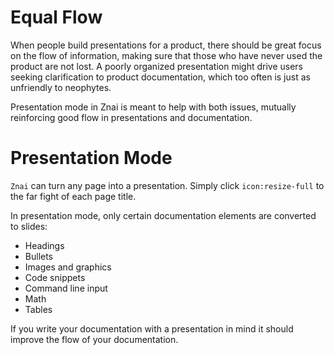 # Equal Flow

When people build presentations for a product, there should be great focus on the flow of information, making sure that those who have never used the product are not lost. A poorly organized presentation might drive users seeking clarification to product documentation, which too often is just as unfriendly to neophytes.

Presentation mode in Znai is meant to help with both issues, mutually reinforcing good flow in presentations and documentation.


# Presentation Mode

`Znai` can turn any page into a presentation. Simply click `icon:resize-full` to the far fight of each page title.

In presentation mode, only certain documentation elements are converted to slides:

* Headings
* Bullets
* Images and graphics
* Code snippets
* Command line input
* Math
* Tables

If you write your documentation with a presentation in mind it should improve the flow of your documentation.